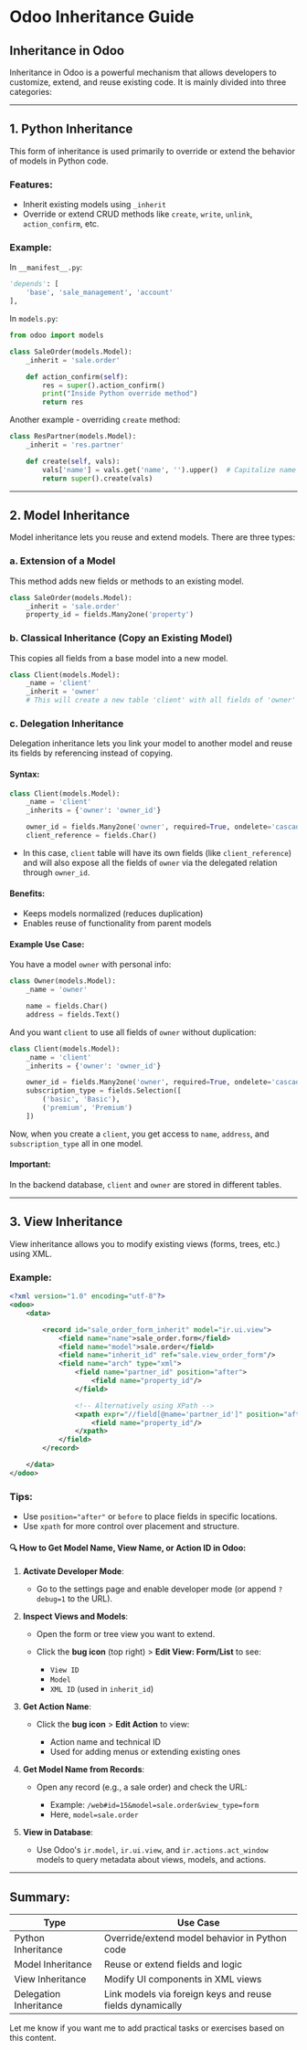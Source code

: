 # Odoo Inheritance Guide

## Inheritance in Odoo

Inheritance in Odoo is a powerful mechanism that allows developers to customize, extend, and reuse existing code. It is mainly divided into three categories:

---

## 1. Python Inheritance

This form of inheritance is used primarily to override or extend the behavior of models in Python code.

### Features:

* Inherit existing models using `_inherit`
* Override or extend CRUD methods like `create`, `write`, `unlink`, `action_confirm`, etc.

### Example:

In `__manifest__.py`:

```python
'depends': [
    'base', 'sale_management', 'account'
],
```

In `models.py`:

```python
from odoo import models

class SaleOrder(models.Model):
    _inherit = 'sale.order'

    def action_confirm(self):
        res = super().action_confirm()
        print("Inside Python override method")
        return res
```

Another example - overriding `create` method:

```python
class ResPartner(models.Model):
    _inherit = 'res.partner'

    def create(self, vals):
        vals['name'] = vals.get('name', '').upper()  # Capitalize name before save
        return super().create(vals)
```

---

## 2. Model Inheritance

Model inheritance lets you reuse and extend models. There are three types:

### a. Extension of a Model

This method adds new fields or methods to an existing model.

```python
class SaleOrder(models.Model):
    _inherit = 'sale.order'
    property_id = fields.Many2one('property')
```

### b. Classical Inheritance (Copy an Existing Model)

This copies all fields from a base model into a new model.

```python
class Client(models.Model):
    _name = 'client'
    _inherit = 'owner'
    # This will create a new table 'client' with all fields of 'owner'
```

### c. Delegation Inheritance

Delegation inheritance lets you link your model to another model and reuse its fields by referencing instead of copying.

#### Syntax:

```python
class Client(models.Model):
    _name = 'client'
    _inherits = {'owner': 'owner_id'}

    owner_id = fields.Many2one('owner', required=True, ondelete='cascade')
    client_reference = fields.Char()
```

* In this case, `client` table will have its own fields (like `client_reference`) and will also expose all the fields of `owner` via the delegated relation through `owner_id`.

#### Benefits:

* Keeps models normalized (reduces duplication)
* Enables reuse of functionality from parent models

#### Example Use Case:

You have a model `owner` with personal info:

```python
class Owner(models.Model):
    _name = 'owner'

    name = fields.Char()
    address = fields.Text()
```

And you want `client` to use all fields of `owner` without duplication:

```python
class Client(models.Model):
    _name = 'client'
    _inherits = {'owner': 'owner_id'}

    owner_id = fields.Many2one('owner', required=True, ondelete='cascade')
    subscription_type = fields.Selection([
        ('basic', 'Basic'),
        ('premium', 'Premium')
    ])
```

Now, when you create a `client`, you get access to `name`, `address`, and `subscription_type` all in one model.

#### Important:

In the backend database, `client` and `owner` are stored in different tables.

---

## 3. View Inheritance

View inheritance allows you to modify existing views (forms, trees, etc.) using XML.

### Example:

```xml
<?xml version="1.0" encoding="utf-8"?>
<odoo>
    <data>

        <record id="sale_order_form_inherit" model="ir.ui.view">
            <field name="name">sale_order.form</field>
            <field name="model">sale.order</field>
            <field name="inherit_id" ref="sale.view_order_form"/>
            <field name="arch" type="xml">
                <field name="partner_id" position="after">
                    <field name="property_id"/>
                </field>

                <!-- Alternatively using XPath -->
                <xpath expr="//field[@name='partner_id']" position="after">
                    <field name="property_id"/>
                </xpath>
            </field>
        </record>

    </data>
</odoo>
```

### Tips:

* Use `position="after"` or `before` to place fields in specific locations.
* Use `xpath` for more control over placement and structure.

#### 🔍 How to Get Model Name, View Name, or Action ID in Odoo:

1. **Activate Developer Mode**:

   * Go to the settings page and enable developer mode (or append `?debug=1` to the URL).

2. **Inspect Views and Models**:

   * Open the form or tree view you want to extend.
   * Click the **bug icon** (top right) > **Edit View: Form/List** to see:

     * `View ID`
     * `Model`
     * `XML ID` (used in `inherit_id`)

3. **Get Action Name**:

   * Click the **bug icon** > **Edit Action** to view:

     * Action name and technical ID
     * Used for adding menus or extending existing ones

4. **Get Model Name from Records**:

   * Open any record (e.g., a sale order) and check the URL:

     * Example: `/web#id=15&model=sale.order&view_type=form`
     * Here, `model=sale.order`

5. **View in Database**:

   * Use Odoo's `ir.model`, `ir.ui.view`, and `ir.actions.act_window` models to query metadata about views, models, and actions.

---

## Summary:

| Type                   | Use Case                                                  |
| ---------------------- | --------------------------------------------------------- |
| Python Inheritance     | Override/extend model behavior in Python code             |
| Model Inheritance      | Reuse or extend fields and logic                          |
| View Inheritance       | Modify UI components in XML views                         |
| Delegation Inheritance | Link models via foreign keys and reuse fields dynamically |

Let me know if you want me to add practical tasks or exercises based on this content.
